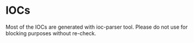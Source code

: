 # IOCs

Most of the IOCs are generated with ioc-parser tool. Please do not use for blocking purposes without re-check.
